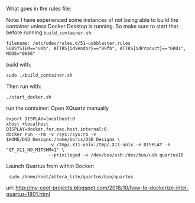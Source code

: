 What goes in the rules file:

Note: I have experienced some instances of not being
able to build the container unless Docker Desktop is
running. So make sure to start that before running
`build_container.sh`.

```shell
filename: /etc/udev/rules.d/51-usbblaster.rules
SUBSYSTEM=="usb", ATTRS{idVendor}=="09fb", ATTRS{idProduct}=="6001", MODE="0666"
```


build with:
```shell
sudo ./build_container.sh
```

Then run with:
```shell
./start_docker.sh
```
run the container: 
Open XQuartz manually
```shell
export DISPLAY=localhost:0
xhost +localhost
DISPLAY=docker.for.mac.host.internal:0 
docker run --rm -v /sys:/sys:ro -v $HOME/DSD_Designs:/home/boris/DSD_Designs \
                -v /tmp/.X11-unix:/tmp/.X11-unix -e DISPLAY -e "QT_X11_NO_MITSHM=1" \
                --privileged -v /dev/bus/usb:/dev/bus/usb quartus18 
```
Launch Quartus from within Docker: 
```shell
 sudo /home/root/altera_lite/quartus/bin/quartus
```

url: http://my-cool-projects.blogspot.com/2018/10/how-to-dockerize-intel-quartus-1801.html
